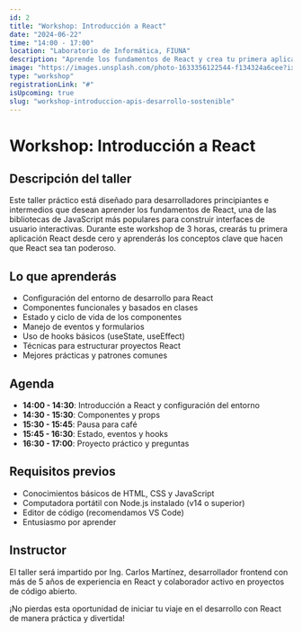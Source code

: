 ```yaml
---
id: 2
title: "Workshop: Introducción a React"
date: "2024-06-22"
time: "14:00 - 17:00"
location: "Laboratorio de Informática, FIUNA"
description: "Aprende los fundamentos de React y crea tu primera aplicación en este taller práctico."
image: "https://images.unsplash.com/photo-1633356122544-f134324a6cee?ixlib=rb-4.0.3&auto=format&fit=crop&w=800&q=80"
type: "workshop"
registrationLink: "#"
isUpcoming: true
slug: "workshop-introduccion-apis-desarrollo-sostenible"
---
```


# Workshop: Introducción a React

## Descripción del taller

Este taller práctico está diseñado para desarrolladores principiantes e intermedios que desean aprender los fundamentos de React, una de las bibliotecas de JavaScript más populares para construir interfaces de usuario interactivas. Durante este workshop de 3 horas, crearás tu primera aplicación React desde cero y aprenderás los conceptos clave que hacen que React sea tan poderoso.

## Lo que aprenderás

- Configuración del entorno de desarrollo para React
- Componentes funcionales y basados en clases
- Estado y ciclo de vida de los componentes
- Manejo de eventos y formularios
- Uso de hooks básicos (useState, useEffect)
- Técnicas para estructurar proyectos React
- Mejores prácticas y patrones comunes

## Agenda

- **14:00 - 14:30**: Introducción a React y configuración del entorno
- **14:30 - 15:30**: Componentes y props
- **15:30 - 15:45**: Pausa para café
- **15:45 - 16:30**: Estado, eventos y hooks
- **16:30 - 17:00**: Proyecto práctico y preguntas

## Requisitos previos

- Conocimientos básicos de HTML, CSS y JavaScript
- Computadora portátil con Node.js instalado (v14 o superior)
- Editor de código (recomendamos VS Code)
- Entusiasmo por aprender

## Instructor

El taller será impartido por Ing. Carlos Martínez, desarrollador frontend con más de 5 años de experiencia en React y colaborador activo en proyectos de código abierto.

¡No pierdas esta oportunidad de iniciar tu viaje en el desarrollo con React de manera práctica y divertida!
